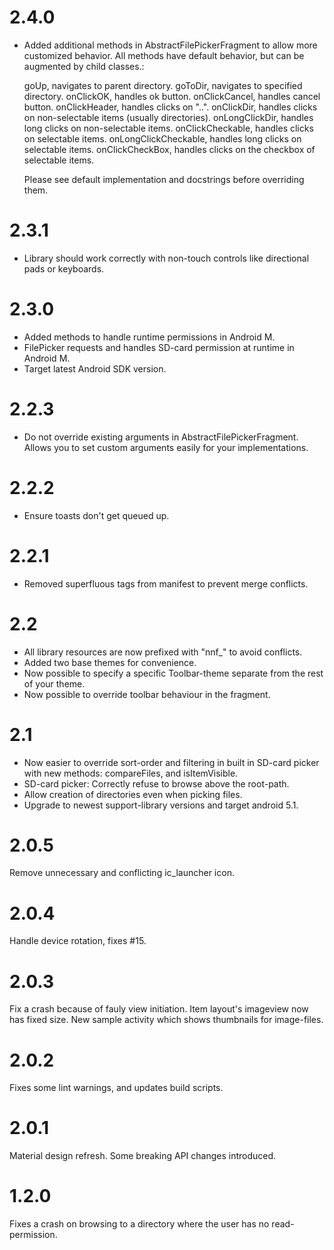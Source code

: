 # 2.4.0
- Added additional methods in AbstractFilePickerFragment to allow more
  customized behavior. All methods have default behavior, but can be augmented
  by child classes.:
  
  goUp, navigates to parent directory.
  goToDir, navigates to specified directory.
  onClickOK, handles ok button.
  onClickCancel, handles cancel button.
  onClickHeader, handles clicks on "..".
  onClickDir, handles clicks on non-selectable items (usually directories).
  onLongClickDir, handles long clicks on non-selectable items.
  onClickCheckable, handles clicks on selectable items.
  onLongClickCheckable, handles long clicks on selectable items.
  onClickCheckBox, handles clicks on the checkbox of selectable items.

  Please see default implementation and docstrings before overriding them.

# 2.3.1
- Library should work correctly with non-touch controls like directional pads
  or keyboards.

# 2.3.0
- Added methods to handle runtime permissions in Android M.
- FilePicker requests and handles SD-card permission at runtime in Android M.
- Target latest Android SDK version.

# 2.2.3
- Do not override existing arguments in AbstractFilePickerFragment. Allows you
  to set custom arguments easily for your implementations.

# 2.2.2
- Ensure toasts don't get queued up.

# 2.2.1
- Removed superfluous tags from manifest to prevent merge conflicts.

# 2.2
- All library resources are now prefixed with "nnf_" to avoid conflicts.
- Added two base themes for convenience.
- Now possible to specify a specific Toolbar-theme separate from the rest
  of your theme.
- Now possible to override toolbar behaviour in the fragment.

# 2.1

- Now easier to override sort-order and filtering in built in SD-card picker
  with new methods: compareFiles, and isItemVisible.
- SD-card picker: Correctly refuse to browse above the root-path.
- Allow creation of directories even when picking files.
- Upgrade to newest support-library versions and target android 5.1.

# 2.0.5
Remove unnecessary and conflicting ic_launcher icon.

# 2.0.4
Handle device rotation, fixes #15.

# 2.0.3
Fix a crash because of fauly view initiation.
Item layout's imageview now has fixed size.
New sample activity which shows thumbnails for image-files.

# 2.0.2
Fixes some lint warnings, and updates build scripts.

# 2.0.1
Material design refresh. Some breaking API changes introduced.

# 1.2.0
Fixes a crash on browsing to a directory where the user has no read-permission.
